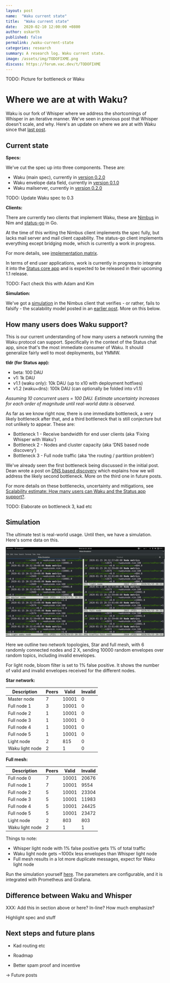 ```yaml
---
layout: post
name:  "Waku current state"
title:  "Waku current state"
date:   2020-02-10 12:00:00 +0800
author: oskarth
published: false
permalink: /waku-current-state
categories: research
summary: A research log. Waku current state.
image: /assets/img/TODOFIXME.png
discuss: https://forum.vac.dev/t/TODOFIXME
---
```


TODO: Picture for bottleneck or Waku

# Where we are at with Waku?

Waku is our fork of Whisper where we address the shortcomings of Whisper in an iterative manner. We've seen in previous post that Whisper doesn't scale, and why. Here's an update on where we are at with Waku since that [last post](https://vac.dev/fixing-whisper-with-waku).

## Current state

**Specs:**

We've cut the spec up into three components. These are:

- Waku (main spec), currently in [version 0.2.0](https://specs.vac.dev/waku/waku.html)
- Waku envelope data field, currently in [version 0.1.0](https://specs.vac.dev/waku/envelope-data-format.html)
- Waku mailserver, currently in [version 0.2.0](https://specs.vac.dev/waku/mailserver.html)

TODO: Update Waku spec to 0.3

**Clients:**

There are currently two clients that implement Waku, these are [Nimbus](https://github.com/status-im/nimbus/tree/master/waku) in Nim and [status-go](https://github.com/status-im/status-go) in Go.

At the time of this writing the Nimbus client implements the spec fully, but lacks mail server and mail client capability. The status-go client implements everything except bridging mode, which is currently a work in progress.

For more details, see [implementation matrix](https://specs.vac.dev/waku/waku.html#appendix-b-implementation-notes).

In terms of end user applications, work is currently in progress to integrate it into the [Status core app](https://github.com/status-im/status-react/pull/9949) and is expected to be released in their upcoming 1.1 release.

TODO: Fact check this with Adam and Kim

**Simulation:**

We've got a [simulation](https://github.com/status-im/nimbus/tree/master/waku#testing-waku-protocol) in the Nimbus client that verifies - or rather, fails to falsify - the scalability model posted in an [earlier post](https://vac.dev/fixing-whisper-with-waku). More on this below.

## How many users does Waku support?

This is our current understanding of how many users a network running the Waku protocol can support. Specifically in the context of the Status chat app, since that's the most immediate consumer of Waku. It should generalize fairly well to most deployments, but YMMW.

**tldr (for Status app):**
- beta: 100 DAU
- v1: 1k DAU
- v1.1 (waku only): 10k DAU (up to x10 with deployment hotfixes)
- v1.2 (waku+dns): 100k DAU (can optionally be folded into v1.1)

*Assuming 10 concurrent users = 100 DAU. Estimate uncertainty increases for each order of magnitude until real-world data is observed.*

As far as we know right now, there is one immediate bottleneck, a very likely bottleneck after that, and a third bottleneck that is still conjecture but not unlikely to appear. These are:

- Bottleneck 1 - Receive bandwidth for end user clients (aka ‘Fixing Whisper with Waku’)
- Bottleneck 2 - Nodes and cluster capacity (aka ‘DNS based node discovery’)
- Bottleneck 3 - Full node traffic (aka ‘the routing / partition problem’)

We've already seen the first bottleneck being discussed in the initial post. Dean wrote a post on [DNS based discovery](https://vac.dev/dns-based-discovery) which explains how we will address the likely second bottleneck. More on the third one in future posts.

For more details on these bottlenecks, uncertainty and mitigations, see [Scalability estimate: How many users can Waku and the Status app support?](https://discuss.status.im/t/scalability-estimate-how-many-users-can-waku-and-the-status-app-support/1514).

TODO: Elaborate on bottleneck 3, kad etc

## Simulation

The ultimate test is real-world usage. Until then, we have a simulation. Here's some data on this.

![](assets/img/waku_simulation.jpeg)

Here we outline two network topologies, Star and full mesh, with 6 randomly connected nodes and 2 X, sending 10000 random envelopes over random topics, including invalid envelopes.

For light node, bloom filter is set to 1% false positive. It shows the number of valid and invalid envelopes received for the different nodes.

**Star network:**

| Description     | Peers | Valid | Invalid |
|-----------------|-------|-------|---------|
| Master node     |     7 | 10001 |       0 |
| Full node 1     |     3 | 10001 |       0 |
| Full node 2     |     1 | 10001 |       0 |
| Full node 3     |     1 | 10001 |       0 |
| Full node 4     |     1 | 10001 |       0 |
| Full node 5     |     1 | 10001 |       0 |
| Light node      |     2 |   815 |       0 |
| Waku light node |     2 |     1 |       0 |

**Full mesh:**

| Description     | Peers | Valid | Invalid |
|-----------------|-------|-------|---------|
| Full node 0     |     7 | 10001 |   20676 |
| Full node 1     |     7 | 10001 |    9554 |
| Full node 2     |     5 | 10001 |   23304 |
| Full node 3     |     5 | 10001 |   11983 |
| Full node 4     |     5 | 10001 |   24425 |
| Full node 5     |     5 | 10001 |   23472 |
| Light node      |     2 |   803 |     803 |
| Waku light node |     2 |     1 |       1 |

Things to note:
- Whisper light node with 1% false positive gets 1% of total traffic
- Waku light node gets ~1000x less envelopes than Whisper light node
- Full mesh results in a lot more duplicate messages, expect for Waku light node

Run the simulation yourself [here](https://github.com/status-im/nimbus/tree/master/waku#testing-waku-protocol). The parameters are configurable, and it is integrated with Prometheus and Grafana.

## Difference between Waku and Whisper

XXX: Add this in section above or here? In-line? How much emphasize?

Highlight spec and stuff

## Next steps and future plans

- Kad routing etc

- Roadmap

- Better spam proof and incentive

-> Future posts
